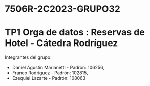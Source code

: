 # 7506R-2C2023-GRUPO32

# TP1 Orga de datos : Reservas de Hotel - Cátedra Rodríguez
Integrantes del grupo:
 * Daniel Agustin Marianetti - Padrón: 106256,
 * Franco Rodriguez - Padrón: 102815,
 * Ezequiel Lazarte - Padrón: 108063
 
